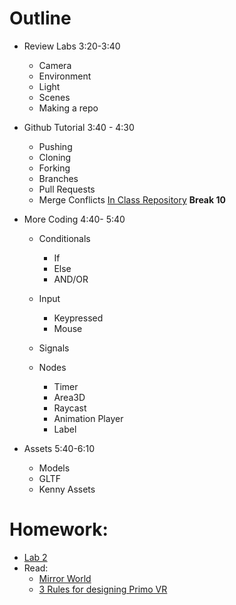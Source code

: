 # Outline
- Review Labs 3:20-3:40
  - Camera
  - Environment
  - Light
  - Scenes
  - Making a repo

- Github Tutorial 3:40 - 4:30
  - Pushing
  - Cloning
  - Forking
  - Branches
  - Pull Requests
  - Merge Conflicts
[In Class Repository](https://github.com/bezark/Lab-1-Walkthrough)
 **Break 10**

- More Coding 4:40- 5:40
  - Conditionals
	- If
	- Else
	- AND/OR

  - Input
	- Keypressed
	- Mouse

  - Signals

  - Nodes
	- Timer
	- Area3D
	- Raycast
	- Animation Player
	- Label

- Assets 5:40-6:10
  - Models
  - GLTF
  - Kenny Assets

# Homework:
- [Lab 2](/Assignments/Labs/Lab_2.md)
- Read:
  - [Mirror World](https://www.wired.com/story/mirrorworld-ar-next-big-tech-platform/)
  - [3 Rules for designing Primo VR](https://www.wired.com/story/3-secrets-to-designing-primo-virtual-reality/)
